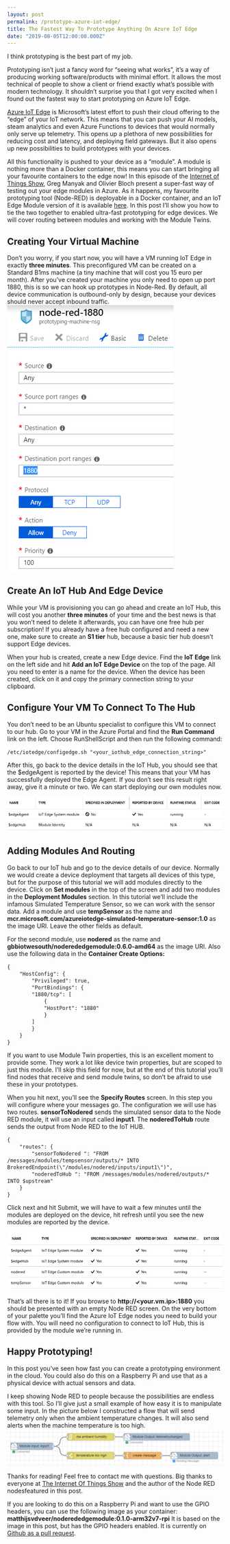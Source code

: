 ```yaml
---
layout: post
permalink: /prototype-azure-iot-edge/
title: The Fastest Way To Prototype Anything On Azure IoT Edge
date: "2019-08-05T12:00:00.000Z"
---
```


I think prototyping is the best part of my job.

Prototyping isn’t just a fancy word for “seeing what works”, it’s a way of producing working software/products with minimal effort. It allows the most technical of people to show a client or friend exactly what’s possible with modern technology. It shouldn’t surprise you that I got very excited when I found out the fastest way to start prototyping on Azure IoT Edge.

[Azure IoT Edge][1] is Microsoft’s latest effort to push their cloud offering to the “edge” of your IoT network. This means that you can push your AI models, steam analytics and even Azure Functions to devices that would normally only serve up telemetry. This opens up a plethora of new possibilities for reducing cost and latency, and deploying field gateways. But it also opens up new possibilities to build prototypes with your devices.

All this functionality is pushed to your device as a “module”. A module is nothing more than a Docker container, this means you can start bringing all your favourite containers to the edge now! In this episode of the [Internet of Things Show][2], Greg Manyak and Olivier Bloch present a super-fast way of testing out your edge modules in Azure. As it happens, my favourite prototyping tool (Node-RED) is deployable in a Docker container, and an IoT Edge Module version of it is available [here][3]. In this post I’ll show you how to tie the two together to enabled ultra-fast prototyping for edge devices. We will cover routing between modules and working with the Module Twins.

## Creating Your Virtual Machine
Don’t you worry, if you start now, you will have a VM running IoT Edge in exactly **three minutes**. This preconfigured VM can be created on a Standard B1ms machine (a tiny machine that will cost you 15 euro per month). After you’ve created your machine you only need to open up port 1880, this is so we can hook up prototypes in Node-Red. By default, all device communication is outbound-only by design, because your devices should never accept inbound traffic.
![Adding an inbound port](/assets/2019/add_inbound_port.png)

## Create An IoT Hub And Edge Device
While your VM is provisioning you can go ahead and create an IoT Hub, this will cost you another **three minutes** of your time and the best news is that you won’t need to delete it afterwards, you can have one free hub per subscription! If you already have a free hub configured and need a new one, make sure to create an **S1 tier** hub, because a basic tier hub doesn’t support Edge devices.

When your hub is created, create a new Edge device. Find the **IoT Edge** link on the left side and hit **Add an IoT Edge Device** on the top of the page. All you need to enter is a name for the device. When the device has been created, click on it and copy the primary connection string to your clipboard.

## Configure Your VM To Connect To The Hub
You don’t need to be an Ubuntu specialist to configure this VM to connect to our hub. Go to your VM in the Azure Portal and find the **Run Command** link on the left. Choose RunShellScript and then run the following command:

    /etc/iotedge/configedge.sh "<your_iothub_edge_connection_string>" 

After this, go back to the device details in the IoT Hub, you should see that the $edgeAgent is reported by the device! This means that your VM has successfully deployed the Edge Agent. If you don’t see this result right away, give it a minute or two. We can start deploying our own modules now.

![The module is running!](/assets/2019/module_running.png)

## Adding Modules And Routing
Go back to our IoT hub and go to the device details of our device. Normally we would create a device deployment that targets all devices of this type, but for the purpose of this tutorial we will add modules directly to the device. Click on **Set modules** in the top of the screen and add two modules in the **Deployment Modules** section. In this tutorial we’ll include the infamous Simulated Temperature Sensor, so we can work with the sensor data. Add a module and use **tempSensor** as the name and **mcr.microsoft.com/azureiotedge-simulated-temperature-sensor:1.0** as the image URI. Leave the other fields as default.

For the second module, use **nodered** as the name and **gbbiotwesouth/noderededgemodule:0.6.0-amd64** as the image URI. Also use the following data in the **Container Create Options:**
    
    {
        "HostConfig": {
            "Privileged": true,
            "PortBindings": {
            "1880/tcp": [
                {
                "HostPort": "1880"
                }
            ]
            }
        }
    }

If you want to use Module Twin properties, this is an excellent moment to provide some. They work a lot like device twin properties, but are scoped to just this module. I’ll skip this field for now, but at the end of this tutorial you’ll find nodes that receive and send module twins, so don’t be afraid to use these in your prototypes.

When you hit next, you’ll see the **Specify Routes** screen. In this step you will configure where your messages go. The configuration we will use has two routes. **sensorToNodered** sends the simulated sensor data to the Node RED module, it will use an input called **input1**. The **noderedToHub** route sends the output from Node RED to the IoT HUB.

    {
        "routes": {
            "sensorToNodered ": "FROM /messages/modules/tempsensor/outputs/* INTO BrokeredEndpoint(\"/modules/nodered/inputs/input1\")",
            "noderedToHub ": "FROM /messages/modules/nodered/outputs/* INTO $upstream"
        }
    }

Click next and hit Submit, we will have to wait a few minutes until the modules are deployed on the device, hit refresh until you see the new modules are reported by the device.

![All modules up and running!](/assets/2019/all_modules_present.png)

That’s all there is to it! If you browse to **http://<your.vm.ip>:1880** you should be presented with an empty Node RED screen. On the very bottom of your palette you’ll find the Azure IoT Edge nodes you need to build your flow with. You will need no configuration to connect to IoT Hub, this is provided by the module we’re running in.

## Happy Prototyping!
In this post you’ve seen how fast you can create a prototyping environment in the cloud. You could also do this on a Raspberry Pi and use that as a physical device with actual sensors and data.

I keep showing Node RED to people because the possibilities are endless with this tool. So I’ll give just a small example of how easy it is to manipulate some input. In the picture below I constructed a flow that will send telemetry only when the ambient temperature changes. It will also send alerts when the machine temperature is too high.
![A sample flow](/assets/2019/simple_flow.png)

Thanks for reading! Feel free to contact me with questions. Big thanks to everyone at [The Internet Of Things Show][2] and the author of the Node RED nodesfeatured in this post.

If you are looking to do this on a Raspberry Pi and want to use the GPIO headers, you can use the following image as your container: **matthijsvdveer/noderededgemodule:0.1.0-arm32v7-rpi** It is based on the image in this post, but has the GPIO headers enabled. It is currently on [Github as a pull request][4].

[1]: https://azure.microsoft.com/en-us/services/iot-edge/
[2]: https://channel9.msdn.com/Shows/Internet-of-Things-Show/Azure-IoT-Edge-VM-on-Azure-Marketplace
[3]: https://flows.nodered.org/node/node-red-contrib-azure-iot-edge
[4]: https://github.com/gbbiotwesouth/noderededgemodule/pull/1